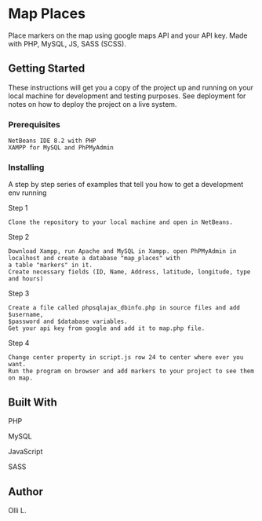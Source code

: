 # Map Places

Place markers on the map using google maps API and your API key. Made with PHP, MySQL, JS, SASS (SCSS).

## Getting Started

These instructions will get you a copy of the project up and running on your local machine for development and testing purposes. See deployment for notes on how to deploy the project on a live system.

### Prerequisites

```
NetBeans IDE 8.2 with PHP
XAMPP for MySQL and PhPMyAdmin
```

### Installing

A step by step series of examples that tell you how to get a development env running

Step 1

```
Clone the repository to your local machine and open in NetBeans.
```

Step 2

```
Download Xampp, run Apache and MySQL in Xampp. open PhPMyAdmin in localhost and create a database "map_places" with
a table "markers" in it.
Create necessary fields (ID, Name, Address, latitude, longitude, type and hours)
```

Step 3

```
Create a file called phpsqlajax_dbinfo.php in source files and add $username, 
$password and $database variables.
Get your api key from google and add it to map.php file.
```
Step 4

```
Change center property in script.js row 24 to center where ever you want.
Run the program on browser and add markers to your project to see them on map.
```

## Built With

PHP

MySQL

JavaScript

SASS


## Author

Olli L.
